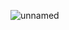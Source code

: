
![unnamed](https://user-images.githubusercontent.com/91694520/190710464-5fbe6f7a-2e08-45f6-ae3d-804540064000.png)
